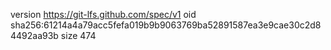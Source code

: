 version https://git-lfs.github.com/spec/v1
oid sha256:61214a4a79acc5fefa019b9b9063769ba52891587ea3e9cae30c2d84492aa93b
size 474
